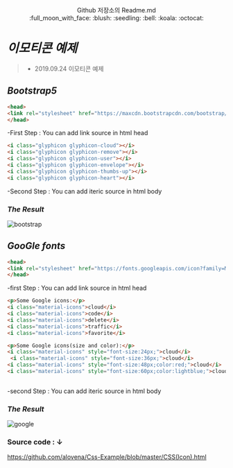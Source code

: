 <p align="center">
  <span font-size="24px">Github 저장소의 Readme.md</sapn> </br>
:full_moon_with_face: :blush: :seedling: :bell: :koala: :octocat:  
</p>  

# *이모티콘 예제*
>+ 2019.09.24 이모티콘 예제  

## *Bootstrap5*
```html
<head>
<link rel="stylesheet" href="https://maxcdn.bootstrapcdn.com/bootstrap/3.3.7/css/bootstrap.min.css">
</head>
```
-First Step : You can add link source in html head  
```html
<i class="glyphicon glyphicon-cloud"></i>
<i class="glyphicon glyphicon-remove"></i>
<i class="glyphicon glyphicon-user"></i>
<i class="glyphicon glyphicon-envelope"></i>
<i class="glyphicon glyphicon-thumbs-up"></i>
<i class="glyphicon glyphicon-heart"></i>
```
-Second Step : You can add iteric source in html body
  
### *The Result*
![bootstrap](https://user-images.githubusercontent.com/32647144/65471612-c0163c00-deaa-11e9-89c4-79d75120d6af.png)  
## *GooGle fonts*
```html
<head>
<link rel="stylesheet" href="https://fonts.googleapis.com/icon?family=Material+Icons">
</head>
```
-first Step : You can add link source in html head
```html
<p>Some Google icons:</p>
<i class="material-icons">cloud</i>
<i class="material-icons">code</i>
<i class="material-icons">delete</i>
<i class="material-icons">traffic</i>
<i class="material-icons">favorite</i>

<p>Some Google icons(size and color):</p>
<i class="material-icons" style="font-size:24px;">cloud</i>
 <i class="material-icons" style="font-size:36px;">cloud</i>
<i class="material-icons" style="font-size:48px;color:red;">cloud</i>
<i class="material-icons" style="font-size:60px;color:lightblue;">cloud</i>
    
```
-second Step : You can add iteric source in html body
  
### *The Result*
![google](https://user-images.githubusercontent.com/32647144/65471613-c0163c00-deaa-11e9-958f-8b4efd1ba97f.png)

### Source code : ↓
<https://github.com/alovena/Css-Example/blob/master/CSS(Icon).html>

